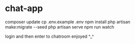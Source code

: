 # chat-app


composer update
cp .env.example .env
npm install
php artisan make:migrate --seed
php artisan serve
npm run watch

login and then enter to chatroom 
enjoyed ^_^

